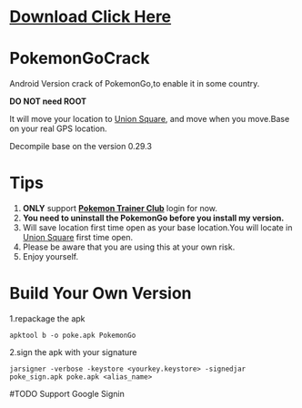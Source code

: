 # [Download Click Here](https://github.com/smilearchery/PokemonGoCrack/releases)
# PokemonGoCrack
Android Version crack of PokemonGo,to enable it in some country.

**DO NOT need ROOT**

It will move your location to [Union Square](https://goo.gl/maps/Um3GHDEchNT2), and move when you move.Base on your real GPS location.

Decompile base on the version 0.29.3


# Tips
1. **ONLY** support **[Pokemon Trainer Club](https://sso.pokemon.com/sso/login)** login for now.
2. **You need to uninstall the PokemonGo before you install my version.**
3. Will save location first time open as your base location.You will locate in [Union Square](https://goo.gl/maps/Um3GHDEchNT2) first time open.
4. Please be aware that you are using this at your own risk.
5. Enjoy yourself.

# Build Your Own Version
1.repackage the apk
```
apktool b -o poke.apk PokemonGo
```
2.sign the apk with your signature
```
jarsigner -verbose -keystore <yourkey.keystore> -signedjar poke_sign.apk poke.apk <alias_name>
```

#TODO
Support Google Signin
